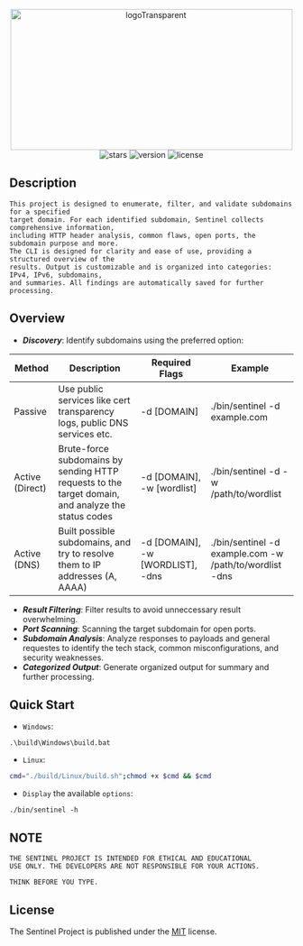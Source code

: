 <p align="center">
  <img src="https://github.com/PlagueByteSec/Sentinel/blob/main/assets/logoTransparent.png" alt="logoTransparent" width="500" height="250" />
  <br>
  <img src="https://img.shields.io/github/stars/PlagueByteSec/Sentinel?style=social" alt="stars" />
  <img src="https://img.shields.io/github/v/release/PlagueByteSec/Sentinel" alt="version" />
  <img src="https://img.shields.io/github/license/PlagueByteSec/Sentinel" alt="license" />
</p>

## Description
```
This project is designed to enumerate, filter, and validate subdomains for a specified
target domain. For each identified subdomain, Sentinel collects comprehensive information, 
including HTTP header analysis, common flaws, open ports, the subdomain purpose and more.
The CLI is designed for clarity and ease of use, providing a structured overview of the
results. Output is customizable and is organized into categories: IPv4, IPv6, subdomains,
and summaries. All findings are automatically saved for further processing.
```

## Overview

- ***Discovery***: Identify subdomains using the preferred option:

| Method | Description | Required Flags | Example |
|--------|-------------|----------------|---------|  
| Passive | Use public services like cert transparency logs, public DNS services etc. | -d [DOMAIN] | ./bin/sentinel -d example.com |
| Active (Direct) | Brute-force subdomains by sending HTTP requests to the target domain, and analyze the status codes | -d [DOMAIN], -w [wordlist] | ./bin/sentinel -d -w /path/to/wordlist |
| Active (DNS) | Built possible subdomains, and try to resolve them to IP addresses (A, AAAA) | -d [DOMAIN], -w [WORDLIST], -dns | ./bin/sentinel -d example.com -w /path/to/wordlist -dns |

- ***Result Filtering***: Filter results to avoid unneccessary result overwhelming.
- ***Port Scanning***: Scanning the target subdomain for open ports.
- ***Subdomain Analysis***: Analyze responses to payloads and general requestes to identify the tech stack, common misconfigurations, and security weaknesses.
- ***Categorized Output***: Generate organized output for summary and further processing.

## Quick Start

- `Windows`:
```
.\build\Windows\build.bat
```

- `Linux`:
```bash
cmd="./build/Linux/build.sh";chmod +x $cmd && $cmd
```

- `Display` the available `options`:
```
./bin/sentinel -h
```

## NOTE

```
THE SENTINEL PROJECT IS INTENDED FOR ETHICAL AND EDUCATIONAL 
USE ONLY. THE DEVELOPERS ARE NOT RESPONSIBLE FOR YOUR ACTIONS. 

THINK BEFORE YOU TYPE.
```

## License
The Sentinel Project is published under the [MIT](https://github.com/PlagueByteSec/Sentinel/blob/main/LICENSE) license.
